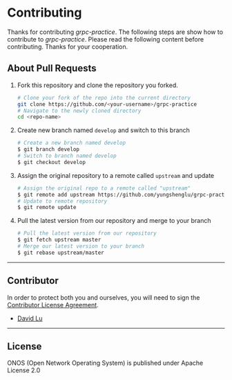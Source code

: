 # Contributing

Thanks for contributing *grpc-practice*. The following steps are show how to contribute to *grpc-practice*. Please read the following content before contributing. Thanks for your cooperation.

## About Pull Requests

1. Fork this repository and clone the repository you forked.
    ```bash
    # Clone your fork of the repo into the current directory
    git clone https://github.com/<your-username>/grpc-practice
    # Navigate to the newly cloned directory
    cd <repo-name>
    ```
2. Create new branch named `develop` and switch to this branch
    ```bash
    # Create a new branch named develop
    $ git branch develop
    # Switch to branch named develop
    $ git checkout develop
    ```
3. Assign the original repository to a remote called `upstream` and update
    ```bash
    # Assign the original repo to a remote called "upstream"
    $ git remote add upstream https://github.com/yungshenglu/grpc-practice
    # Update to remote repository
    $ git remote update
    ```
4. Pull the latest version from our repository and merge to your branch
    ```bash
    # Pull the latest version from our repository
    $ git fetch upstream master
    # Merge our latest version to your branch
    $ git rebase upstream/master
    ```

---
## Contributor

In order to protect both you and ourselves, you will need to sign the [Contributor License Agreement](https://identity.linuxfoundation.org/projects/cncf).

* [David Lu](https://github.com/yungshenglu)

---
## License

ONOS (Open Network Operating System) is published under Apache License 2.0